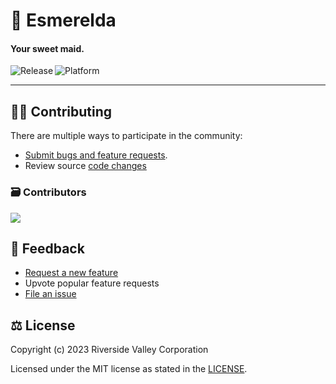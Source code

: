 # 🐁 Esmerelda

#### Your sweet maid.

<p align="center">
  <a title="GitHub Releases" target="_blank" href="https://github.com/RiversideValley/Esmerelda/tree/stable">
    <img align="left" src="https://img.shields.io/github/v/release/RiversideValley/Esmerelda?include_prereleases" alt="Release" />
  </a>
  <a title="Platform" target="_blank">
    <img align="left" src="https://img.shields.io/badge/Platform-web-red" alt="Platform" />
  </a>
</p>

<br/>

---

<!--## 🎁 Download 

### 📦 Node Package Manager

<a title="Microsoft Store" href="https://apps.microsoft.com/store/detail/9PPC02GP33FT">
  <img src="https://user-images.githubusercontent.com/76810494/189479518-fc0f18a9-b0a4-4a63-8e7b-27a4284d93af.png" alt="Release" />
</a>

### 😺 GitHub

<a title="GitHub" href='https://github.com/RiversideValley/Emerald/releases/latest'>
  <img src='https://user-images.githubusercontent.com/74561130/160255105-5e32f911-574f-4cc4-b90b-8769099086e4.png'alt='Get it from GitHub' />
</a>

### 🔨 Building from source
###### ⭐Recommended⭐

This is our preferred method.
See [this section](#-building-the-code)-->

## 🧑‍💻 Contributing

There are multiple ways to participate in the community:

- [Submit bugs and feature requests](https://github.com/RiversideValley/Esmerelda/issues/new/choose).
- Review source [code changes](https://github.com/RiversideValley/Esmerelda/commits)

<!--### 🏗️ Codebase Structure

```
.
└──src                               // The source code.
   ├──Esme.Services                  // Simple computer functions that Esme can complete
   └──Esme.Intelligence              // Intelligence repository
```
   └──Esme.Hypervisor                // Simulation software-->
   
### 🗃️ Contributors

<a href="https://github.com/RiversideValley/Esmerelda/graphs/contributors">
  <img src="https://contrib.rocks/image?repo=RiversideValley/Esmerelda" />
</a>

## 🦜 Feedback

- [Request a new feature](https://github.com/RiversideValley/Esmerelda/pulls)
- Upvote popular feature requests
- [File an issue](https://github.com/RiversideValley/Esmerelda/issues/new/choose)

<!--
## 🔨 Building the Code

##### 1. Prerequisites

Ensure you have following components:

- [Git](https://git-scm.com/)
- [Visual Studio 2022](https://visualstudio.microsoft.com/vs/) with following individual components:
  - Python SDK

### 2. Git

Clone the repository:

```git
git clone https://github.com/DepthCDLS/Esmerelda
```

Choose which channel you want via branches. You can choose from either [stable](https://github.com/DepthCDLS/Esmerelda/tree/stable) or [dev](https://github.com/DepthCDLS/Esmerelda/tree/dev).

### 4. Build the project

- Open `Esmerelda.sln`.
- Choose which function you want Esme to start with and right-click on the appropriate project, and select 'Set as startup item'
- Build with `DEBUG|x64`
-->

## ⚖️ License

Copyright (c) 2023 Riverside Valley Corporation

Licensed under the MIT license as stated in the [LICENSE](LICENSE.md).
